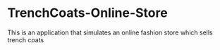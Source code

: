 # TrenchCoats-Online-Store
This is an application that simulates an online fashion store which sells trench coats
